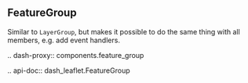 ## FeatureGroup

Similar to `LayerGroup`, but makes it possible to do the same thing with all members, e.g. add event handlers.

.. dash-proxy:: components.feature_group

.. api-doc:: dash_leaflet.FeatureGroup